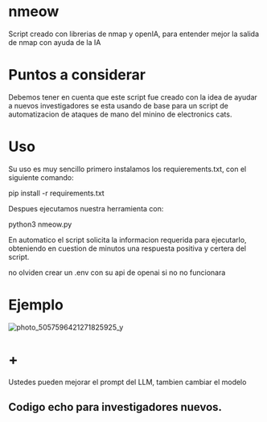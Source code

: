 # nmeow
Script creado con librerias de nmap y openIA, para entender mejor la salida de nmap con ayuda de la IA


# Puntos a considerar

Debemos tener en cuenta que este script fue creado con la idea de ayudar a nuevos investigadores se esta usando de base para un script de automatizacion de ataques de mano del minino de electronics cats.

# Uso

Su uso es muy sencillo primero instalamos los requierements.txt, con el siguiente comando:

pip install -r requirements.txt

Despues ejecutamos nuestra herramienta con:

python3 nmeow.py 

En automatico el script solicita la informacion requerida para ejecutarlo, obteniendo en cuestion de minutos una respuesta positiva y certera del script.

no olviden crear un .env con su api de openai si no no funcionara 

# Ejemplo

![photo_5057596421271825925_y](https://github.com/user-attachments/assets/2f4c5bb8-a6f3-4016-940a-6d25f5351145)

# +

Ustedes pueden mejorar el prompt del LLM, tambien cambiar el modelo 

## Codigo echo para investigadores nuevos.
